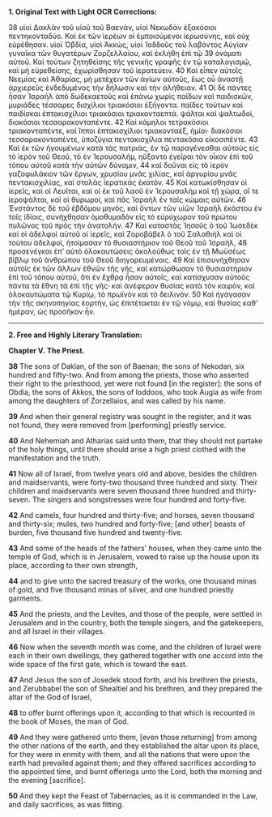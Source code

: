 **1. Original Text with Light OCR Corrections:**

38 υἱοὶ Δακλὰν τοῦ υἱοῦ τοῦ Βαενὰν, υἱοὶ Νεκωδὰν ἑξακόσιοι πεντηκονταδύο. Καὶ ἐκ τῶν ἱερέων οἱ ἐμποιούμενοι ἱερωσύνης, καὶ οὐχ εὑρέθησαν. υἱοὶ Ὀβδία, υἱοὶ Ἀκκὼς, υἱοὶ Ἰοδδοῦς τοῦ λαβόντος Αὐγίαν γυναῖκα τῶν θυγατέρων Ζορζελλαίου, καὶ ἐκλήθη ἐπὶ τῷ
39 ὀνόματι αὐτοῦ. Καὶ τούτων ζητηθείσης τῆς γενικῆς γραφῆς ἐν τῷ καταλογισμῷ, καὶ μὴ εὑρεθείσης, ἐχωρίσθησαν τοῦ ἱερατεύειν.
40 Καὶ εἶπεν αὐτοῖς Νεεμίας καὶ Ἀθαρίας, μὴ μετέχειν τῶν ἁγίων αὐτοῦς, ἕως οὗ ἀναστῇ ἀρχιερεὺς ἐνδεδυμένος τὴν δήλωσιν καὶ τὴν ἀλήθειαν.
41 Οἱ δὲ πάντες ἦσαν Ἰσραὴλ ἀπὸ δωδεκαετοῦς καὶ ἐπάνω χωρὶς παίδων καὶ παιδισκῶν, μυριάδες τέσσαρες δισχίλιοι τριακόσιοι ἑξήγοντα. παῖδες τούτων καὶ παιδίσκαι ἑπτακισχίλιοι τριακόσιοι τριακονταεπτά. ψάλται καὶ ψαλτωδοὶ, διακόσιοι τεσσαρακονταπέντε.
42 Καὶ κάμηλοι τετρακόσιοι τριακονταπέντε, καὶ ἵπποι ἑπτακισχίλιοι τριακονταέξ, ἡμίοι· διακόσιοι τεσσαρακονταπέντε, ὑποζύγια πεντακισχίλια πεντακόσια εἰκοσιπέντε.
43 Καὶ ἐκ τῶν ἡγουμένων κατὰ τὰς πατριὰς, ἐν τῷ παραγένεσθαι αὐτοὺς εἰς τὸ ἱερὸν τοῦ Θεοῦ, τὸ ἐν Ἱερουσαλήμ, ηὔξαντο ἐγεῖραι τὸν οἶκον ἐπὶ τοῦ τόπου αὐτοῦ κατὰ τὴν αὑτῶν δύναμιν,
44 καὶ δοῦναι εἰς τὸ ἱερὸν γαζοφυλάκιον τῶν ἔργων, χρυσίου μνᾶς χιλίας, καὶ ἀργυρίου μνᾶς πεντακισχιλίας, καὶ στολὰς ἱερατικὰς ἑκατόν.
45 Καὶ κατωκίσθησαν οἱ ἱερεῖς, καὶ οἱ Λευῖται, καὶ οἱ ἐκ τοῦ λαοῦ ἐν Ἱερουσαλὴμ καὶ τῇ χώρᾳ, οἵ τε ἱεροψάλται, καὶ οἱ θυρωροὶ, καὶ πᾶς Ἰσραὴλ ἐν ταῖς κώμαις αὑτῶν.
46 Ἐνστάντος δὲ τοῦ ἑβδόμου μηνὸς, καὶ ὄντων τῶν υἱῶν Ἰσραὴλ ἑκάστου ἐν τοῖς ἰδίοις, συνήχθησαν ὁμοθυμαδὸν εἰς τὸ εὐρύχωρον τοῦ πρώτου πυλῶνος τοῦ πρὸς τὴν ἀνατολήν.
47 Καὶ καταστὰς Ἰησοῦς ὁ τοῦ Ἰωσεδὲκ καὶ οἱ ἀδελφοὶ αὑτοῦ οἱ ἱερεῖς, καὶ Ζοροβάβελ ὁ τοῦ Σαλαθιὴλ καὶ οἱ τούτου ἀδελφοὶ, ἡτοίμασαν τὸ θυσιαστήριον τοῦ Θεοῦ τοῦ Ἰσραήλ,
48 προσενέγκαι ἐπ’ αὐτὸ ὁλοκαυτώσεις ἀκολούθως τοῖς ἐν τῇ Μωϋσέως βίβλῳ τοῦ ἀνθρώπου τοῦ Θεοῦ διηγορευμένοις.
49 Καὶ ἐπισυνήχθησαν αὐτοῖς ἐκ τῶν ἄλλων ἐθνῶν τῆς γῆς, καὶ κατώρθωσαν τὸ θυσιαστήριον ἐπὶ τοῦ τόπου αὐτοῦ, ὅτι ἐν ἔχθρᾳ ἦσαν αὐτοῖς, καὶ κατίσχυσαν αὐτοῦς πάντα τὰ ἔθνη τὰ ἐπὶ τῆς γῆς· καὶ ἀνέφερον θυσίας κατὰ τὸν καιρὸν, καὶ ὁλοκαυτώματα τῷ Κυρίῳ, τὸ πρωϊνὸν καὶ τὸ δειλινόν.
50 Καὶ ἠγάγασαν τὴν τῆς σκηνοπηγίας ἑορτὴν, ὡς ἐπιτέτακται ἐν τῷ νόμῳ, καὶ θυσίας καθ’ ἡμέραν, ὡς προσῆκον ἦν.

---

**2. Free and Highly Literary Translation:**

**Chapter V.**
**The Priest.**

**38** The sons of Daklan, of the son of Baenan; the sons of Nekodan, six hundred and fifty-two. And from among the priests, those who asserted their right to the priesthood, yet were not found [in the register]: the sons of Obdia, the sons of Akkos, the sons of Ioddoos, who took Augia as wife from among the daughters of Zorzellaios, and was called by his name.

**39** And when their general registry was sought in the register, and it was not found, they were removed from [performing] priestly service.

**40** And Nehemiah and Atharias said unto them, that they should not partake of the holy things, until there should arise a high priest clothed with the manifestation and the truth.

**41** Now all of Israel, from twelve years old and above, besides the children and maidservants, were forty-two thousand three hundred and sixty. Their children and maidservants were seven thousand three hundred and thirty-seven. The singers and songstresses were four hundred and forty-five.

**42** And camels, four hundred and thirty-five; and horses, seven thousand and thirty-six; mules, two hundred and forty-five; [and other] beasts of burden, five thousand five hundred and twenty-five.

**43** And some of the heads of the fathers' houses, when they came unto the temple of God, which is in Jerusalem, vowed to raise up the house upon its place, according to their own strength,

**44** and to give unto the sacred treasury of the works, one thousand minas of gold, and five thousand minas of silver, and one hundred priestly garments.

**45** And the priests, and the Levites, and those of the people, were settled in Jerusalem and in the country, both the temple singers, and the gatekeepers, and all Israel in their villages.

**46** Now when the seventh month was come, and the children of Israel were each in their own dwellings, they gathered together with one accord into the wide space of the first gate, which is toward the east.

**47** And Jesus the son of Josedek stood forth, and his brethren the priests, and Zerubbabel the son of Shealtiel and his brethren, and they prepared the altar of the God of Israel,

**48** to offer burnt offerings upon it, according to that which is recounted in the book of Moses, the man of God.

**49** And they were gathered unto them, [even those returning] from among the other nations of the earth, and they established the altar upon its place, for they were in enmity with them, and all the nations that were upon the earth had prevailed against them; and they offered sacrifices according to the appointed time, and burnt offerings unto the Lord, both the morning and the evening [sacrifice].

**50** And they kept the Feast of Tabernacles, as it is commanded in the Law, and daily sacrifices, as was fitting.